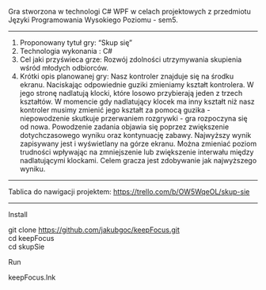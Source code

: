 Gra stworzona w technologi C# WPF w celach projektowych z przedmiotu Języki Programowania Wysokiego Poziomu - sem5.

-------------------------------------------------------------------------------------------

1. Proponowany tytuł gry: “Skup się”
2. Technologia wykonania : C#
3. Cel jaki przyświeca grze: Rozwój zdolności utrzymywania skupienia wśród młodych
odbiorców.
4. Krótki opis planowanej gry: Nasz kontroler znajduje się na środku ekranu. Naciskając
odpowiednie guziki zmieniamy kształt kontrolera. W jego stronę nadlatują klocki, które losowo
przybierają jeden z trzech kształtów. W momencie gdy nadlatujący klocek ma inny kształt niż
nasz kontroler musimy zmienić jego kształt za pomocą guzika - niepowodzenie skutkuje
przerwaniem rozgrywki - gra rozpoczyna się od nowa. Powodzenie zadania objawia się poprzez
zwiększenie dotychczasowego wyniku oraz kontynuację zabawy. Najwyższy wynik zapisywany
jest i wyświetlany na górze ekranu. Można zmieniać poziom trudności wpływając na
zmniejszenie lub zwiększenie interwału między nadlatującymi klockami. Celem gracza jest
zdobywanie jak najwyższego wyniku.

----------------------------------------------------------------------------------------------

Tablica do nawigacji projektem: https://trello.com/b/OW5WqeOL/skup-sie

----------------------------------------------------------------------------------------------

Install

git clone https://github.com/jakubgoc/keepFocus.git </br>
cd keepFocus </br>
cd skupSie </br>

Run

keepFocus.lnk
